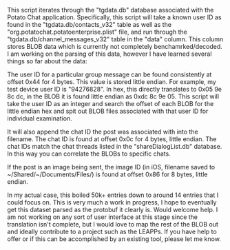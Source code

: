 This script iterates through the "tgdata.db" database associated with the Potato Chat application. Specifically, this script will take a known user ID as found in the "tgdata.db/contacts_v32" table as well as the "org.potatochat.potatoenterprise.plist" file, and run through the "tgdata.db/channel_messages_v32" table in the "data" column. This column stores BLOB data which is currently not completely benchamrked/decoded. I am working on the parsing of this data, however I have learned several things so far about the data:

The user ID for a particular group message can be found consistently at offset 0x44 for 4 bytes. This value is stored little endian. For example, my test device user ID is "94276828". In hex, this directly translates to 0x05 9e 8c dc, in the BLOB it is found little endian as 0xdc 8c 9e 05. This script will take the user ID as an integer and search the offset of each BLOB for the little endian hex and spit out BLOB files associated with that user ID for individual examination.

It will also append the chat ID the post was associated with into the filename. The chat ID is found at offset 0x0c for 4 bytes, little endian. The chat IDs match the chat threads listed in the "shareDialogList.db" database. In this way you can correlate the BLOBs to specific chats.

If the post is an image being sent, the image ID (in iOS, filename saved to ~/Shared/~/Documents/Files/) is found at offset 0x86 for 8 bytes, little endian.

In my actual case, this boiled 50k+ entries down to around 14 entries that I could focus on. This is very much a work in progress, I hope to eventually get this dataset parsed as the protobuf it clearly is. Would welcome help. I am not working on any sort of user interface at this stage since the translation isn't complete, but I would love to map the rest of the BLOB out and ideally contribute to a project such as the LEAPPs. If you have help to offer or if this can be accomplished by an existing tool, please let me know.
